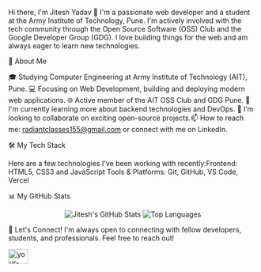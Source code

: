 ​Hi there, I'm Jitesh Yadav 👋
​I'm a passionate web developer and a student at the Army Institute of Technology, Pune. I'm actively involved with the tech community through the Open Source Software (OSS) Club and the Google Developer Group (GDG). I love building things for the web and am always eager to learn new technologies.


​🚀 About Me

​🎓 Studying Computer Engineering at Army Institute of Technology (AIT), Pune.
​💻 Focusing on Web Development, building and deploying modern web applications.
​🌐 Active member of the AIT OSS Club and GDG Pune.
​🌱 I'm currently learning more about backend technologies and DevOps.
​👯 I’m looking to collaborate on exciting open-source projects.
​📫 How to reach me: radiantclasses155@gmail.com or connect with me on LinkedIn.


​🛠️ My Tech Stack

​Here are a few technologies I've been working with recently:
​Frontend: HTML5, CSS3 and JavaScript
​Tools & Platforms: Git, GitHub, VS Code, Vercel



​📊 My GitHub Stats
<p align="center">
<img src="https://github-readme-stats.vercel.app/api?username=radiantclasses155-cmyk&show_icons=true&theme=radical" alt="Jitesh's GitHub Stats" />
<img src="https://github-readme-stats.vercel.app/api/top-langs/?username=radiantclasses155-cmyk&layout=compact&theme=radical" alt="Top Languages" />
</p>

​🤝 Let's Connect!
​I'm always open to connecting with fellow developers, students, and professionals. Feel free to reach out!
​<p align="left">
<a href="https://linkedin.com/in/jitesh-yadav-904163376" target="blank"><img align="center" src="https://raw.githubusercontent.com/rahuldkjain/github-profile-readme-generator/master/src/images/icons/Social/linked-in-alt.svg" alt="your-linkedin-profile" height="30" width="40" /></a>
</p>
